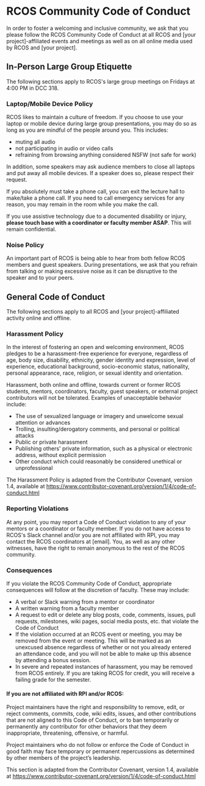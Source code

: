 # RCOS Community Code of Conduct

In order to foster a welcoming and inclusive community, we ask that you please follow the RCOS Community Code of Conduct at all RCOS and [your project]-affiliated events and meetings as well as on all online media used by RCOS and [your project].

## In-Person Large Group Etiquette
The following sections apply to RCOS's large group meetings on Fridays at 4:00 PM in DCC 318. 

### Laptop/Mobile Device Policy
RCOS likes to maintain a culture of freedom. If you choose to use your laptop or mobile device during large group presentations, you may do so as long as you are mindful of the people around you. This includes:
* muting all audio
* not participating in audio or video calls
* refraining from browsing anything considered NSFW (not safe for work)

In addition, some speakers may ask audience members to close all laptops and put away all mobile devices. If a speaker does so, please respect their request.

If you absolutely must take a phone call, you can exit the lecture hall to make/take a phone call. If you need to call emergency services for any reason, you may remain in the room while you make the call.

If you use assistive technology due to a documented disability or injury, **please touch base with a coordinator or faculty member ASAP**. This will remain confidential.

### Noise Policy
An important part of RCOS is being able to hear from both fellow RCOS members and guest speakers. During presentations, we ask that you refrain from talking or making excessive noise as it can be disruptive to the speaker and to your peers.

## General Code of Conduct
The following sections apply to all RCOS and [your project]-affiliated activity online and offline.

### Harassment Policy
In the interest of fostering an open and welcoming environment, RCOS pledges to be a harassment-free experience for everyone, regardless of age, body size, disability, ethnicity, gender identity and expression, level of experience, educational background, socio-economic status, nationality, personal appearance, race, religion, or sexual identity and orientation.

Harassment, both online and offline, towards current or former RCOS students, mentors, coordinators, faculty, guest speakers, or external project contributors will not be tolerated. Examples of unacceptable behavior include:

* The use of sexualized language or imagery and unwelcome sexual attention or advances
* Trolling, insulting/derogatory comments, and personal or political attacks
* Public or private harassment
* Publishing others' private information, such as a physical or electronic address, without explicit permission
* Other conduct which could reasonably be considered unethical or unprofessional

The Harassment Policy is adapted from the Contributor Covenant, version 1.4,
available at https://www.contributor-covenant.org/version/1/4/code-of-conduct.html

### Reporting Violations
At any point, you may report a Code of Conduct violation to any of your mentors or a coordinator or faculty member. If you do not have access to RCOS's Slack channel and/or you are not affiliated with RPI, you may contact the RCOS coordinators at [email]. You, as well as any other witnesses, have the right to remain anonymous to the rest of the RCOS community.

### Consequences
If you violate the RCOS Community Code of Conduct, appropriate consequences will follow at the discretion of faculty. These may include:

* A verbal or Slack warning from a mentor or coordinator
* A written warning from a faculty member
* A request to edit or delete any blog posts, code, comments, issues, pull requests, milestones, wiki pages, social media posts, etc. that violate the Code of Conduct
* If the violation occurred at an RCOS event or meeting, you may be removed from the event or meeting. This will be marked as an unexcused absence regardless of whether or not you already entered an attendance code, and you will not be able to make up this absence by attending a bonus session.
* In severe and repeated instances of harassment, you may be removed from RCOS entirely. If you are taking RCOS for credit, you will receive a failing grade for the semester.

#### If you are not affiliated with RPI and/or RCOS:

Project maintainers have the right and responsibility to remove, edit, or reject comments, commits, code, wiki edits, issues, and other contributions that are not aligned to this Code of Conduct, or to ban temporarily or permanently any contributor for other behaviors that they deem inappropriate, threatening, offensive, or harmful.

Project maintainers who do not follow or enforce the Code of Conduct in good faith may face temporary or permanent repercussions as determined by other members of the project’s leadership.

This section is adapted from the Contributor Covenant, version 1.4, available at https://www.contributor-covenant.org/version/1/4/code-of-conduct.html

